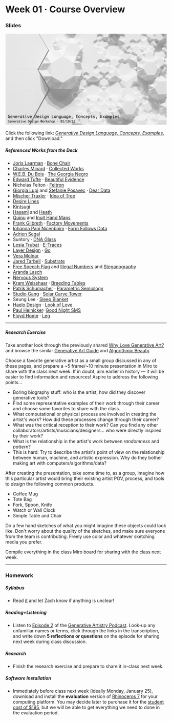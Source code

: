 # Week 01 · Course Overview

### Slides

![intro image](first.png)

Click the following link: [*Generative Design Language, Concepts, Examples*](GenerativeDesign-s21-intro-deck.pdf), and then click "Download."

##### Referenced Works from the Deck

- [Joris Laarman](https://www.jorislaarman.com) · [Bone Chair](https://www.jorislaarman.com/work/bone-chair/)
- [Charles Minard](https://en.wikipedia.org/wiki/Charles_Joseph_Minard) · [Collected Works](https://www.nationalgeographic.com/news/2017/03/charles-minard-cartography-infographics-history/)
- [W.E.B. Du Bois](https://en.wikipedia.org/wiki/W._E._B._Du_Bois) · [The Georgia Negro](https://medium.com/nightingale/w-e-b-du-bois-staggering-data-visualizations-are-as-powerful-today-as-they-were-in-1900-64752c472ae4)
- [Edward Tufte](https://www.edwardtufte.com/tufte/) · [Beautiful Evidence](https://www.edwardtufte.com/bboard/q-and-a-fetch-msg?msg_id=000262)
- Nicholas Felton · [Feltron](http://feltron.com)
- [Giorgia Lupi](http://giorgialupi.com) and [Stefanie Posavec](http://www.stefanieposavec.com) · [Dear Data](http://www.dear-data.com/theproject)
- [Mischer Traxler](https://mischertraxler.com) · [Idea of Tree](https://mischertraxler.com/projects/the-idea-of-a-tree-process/)
- [Desire Lines](https://en.wikipedia.org/wiki/Desire_path)
- [Kintsugi](https://en.wikipedia.org/wiki/Kintsugi)
- [Hasami](http://www.hasami-porcelain.com/about/en.html) and [Heath](https://www.heathceramics.com)
- [Quipu](https://en.wikipedia.org/wiki/Quipu) and [Inuit Hand Maps](https://www.atlasobscura.com/articles/greenland-wooden-maps-ammassalik)
- [Frank Gilbreth](https://en.wikipedia.org/wiki/Frank_Bunker_Gilbreth) · [Factory Movements](http://dataphys.org/list/wire-models-of-factory-worker-movements/)
- [Iohanna Pani Nicenboim](https://iohanna.com) · [Form Follows Data](https://iohanna.com/Form-Follows-Data)
- [Adrien Segal](https://www.adriensegal.com) 
- Suntory · [DNA Glass](https://adland.tv/adnews/suntory-dna-glass-2016-122-japan)
- [Lesia Trubat](https://vimeo.com/lesiatrubat) · [E-Traces](https://www.behance.net/gallery/21108721/E-TRACES)
- [Layer Design](https://layerdesign.com/) · [Go](https://layerdesign.com/project/go-3/%23top-page#top-page)
- [Vera Molnar](http://www.veramolnar.com)
- [Jared Tarbell](http://www.complexification.net/) · [Substrate](http://www.complexification.net/gallery/machines/substrate/index.php)
- [Free Speech Flag](https://en.wikipedia.org/wiki/Free_Speech_Flag) and [Illegal Numbers](https://en.wikipedia.org/wiki/Illegal_number) and [Steganography](https://en.wikipedia.org/wiki/Illegal_number)
- [Aranda Lasch](http://arandalasch.com/work/featured/) 
- [Nervous System](https://n-e-r-v-o-u-s.com)
- [Kram Weisshaar](https://www.kramweisshaar.com) · [Breeding Tables](https://www.kramweisshaar.com/projects/breeding-tables)
- [Patrik Schumacher](https://www.patrikschumacher.com/index.htm) · [Parametric Semiology](https://www.patrikschumacher.com/Texts/Design%20of%20Information%20Rich%20Environments.html)
- [Studio Gang](https://studiogang.com) · [Solar Carve Tower](https://www.dezeen.com/2019/08/09/solar-carve-tower-studio-gang-new-york-high-line/)
- Seung Lee · [Sleep Blanket](https://www.theverge.com/2019/7/21/20699484/sleep-blanket-data-visualisation-seung-lee)
- [Haelo Design](http://www.haelodesign.com) · [Look of Love](http://www.haelodesign.com/manifesting-the-look-of-love)
- [Paul Heinicker](http://paulheinicker.com)· [Good Night SMS](http://paulheinicker.com/goodnightsms/)
- [Floyd Home](https://floydhome.com) · [Leg](https://floydhome.com/products/the-floyd-leg-16?color=White)

-----

##### Research Exercise

Take another look through the previously shared [Why Love Generative Art?](https://www.artnome.com/news/2018/8/8/why-love-generative-art) and browse the similar [Generative Art Guide](https://aiartists.org/generative-art-design) and [Algorithmic Beauty](https://medium.com/feed-fatigue/algorithmic-beauty-10-artists-pushing-the-boundaries-of-code-2d55b58aedea).

Choose a favorite generative artist as a small group discussed in any of these pages, and prepare a ~5 frame/~10 minute presentation in Miro to share with the class next week. If in doubt, aim earlier in history — it will be easier to find information and resources! Aspire to address the following points...

- Boring biography stuff: who is the artist, how did they discover generative tools?
- Find some representative examples of their work through their career and choose some favorites to share with the class.
- What computational or physical process are involved in creating the artist's work? How did these processes change through their career?
- What was the critical reception to their work? Can you find any other collaborators/artists/musicians/designers... who were directly inspired by their work? 
- What is the relationship in the artist's work between *randomness* and *pattern*?
- This is hard: Try to describe the artist's point of view on the relationship between human, machine, and artistic expression. Why do they bother making art with computers/algorithms/data? 

After creating the presentation, take some time to, as a group, imagine how this particular artist would bring their existing artist POV, process, and tools to *design* the following common products.

- Coffee Mug
- Tote Bag
- Fork, Spoon, Knife
- Watch or Wall Clock
- Simple Table and Chair

Do a few hand sketches of what you might imagine these objects could look like. Don't worry about the quality of the sketches, and make sure everyone from the team is contributing. Freely use color and whatever sketching media you prefer.

Compile everything in the class Miro board for sharing with the class next week.

-----

### Homework

##### Syllabus

- Read [it](../logistics/GenerativeDesign-s21-syllabus-v1.pdf) and let Zach know if anything is unclear!


##### Reading+Listening

- Listen to [Episode 2](https://generativeartistry.com/episodes/generative-art-and-creative-code/) of the [Generative Artistry Podcast](https://generativeartistry.com). Look-up any unfamiliar names or terms, click through the links in the transcription, and write down **5 reflections or questions** on the episode for sharing next week during class discussion.


##### Research

- Finish the research exercise and prepare to share it in-class next week.


##### Software Installation

- Immediately before class next week (ideally Monday, January 25), download and install the **evaluation** version of [Rhinoceros 7](https://www.rhino3d.com/download/) for your computing platform. You may decide later to purchase it for the [student cost of $195](https://www.rhino3d.com/sales/north-america/United_States), but we will be able to get everything we need to done in the evaluation period.

